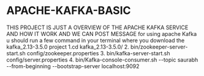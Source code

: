 # APACHE-KAFKA-BASIC
THIS PROJECT  IS  JUST A OVERVIEW OF THE APACHE KAFKA SERVICE AND HOW IT WORK AND WE CAN POST MESSAGE 
  for using apache Kafka u should run a few command in your terminal where you download the kafka_2.13-3.5.0 project
  1.cd kafka_2.13-3.5.0/
  2. bin/zookeeper-server-start.sh config/zookeeper.properties
  3. bin/kafka-server-start.sh config/server.properties
  4.  bin/Kafka-console-consumer.sh --topic saurabh --from-beginning --bootstrap-server localhost:9092
